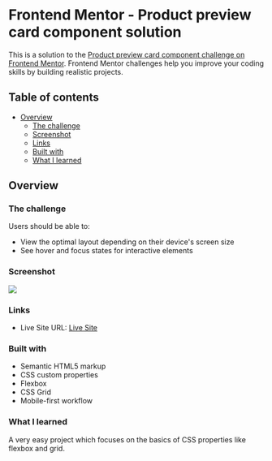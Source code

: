 # Frontend Mentor - Product preview card component solution

This is a solution to the [Product preview card component challenge on Frontend Mentor](https://www.frontendmentor.io/challenges/product-preview-card-component-GO7UmttRfa). Frontend Mentor challenges help you improve your coding skills by building realistic projects. 

## Table of contents

- [Overview](#overview)
  - [The challenge](#the-challenge)
  - [Screenshot](#screenshot)
  - [Links](#links)
  - [Built with](#built-with)
  - [What I learned](#what-i-learned)

## Overview

### The challenge

Users should be able to:

- View the optimal layout depending on their device's screen size
- See hover and focus states for interactive elements

### Screenshot

![](./screenshot.jpg)


### Links

<!-- - Solution URL: [Solution]() -->
- Live Site URL: [Live Site](https://priyxansh.github.io/frontendmentor-product-preview-card/)

### Built with

- Semantic HTML5 markup
- CSS custom properties
- Flexbox
- CSS Grid
- Mobile-first workflow

### What I learned

A very easy project which focuses on the basics of CSS properties like flexbox and grid.
